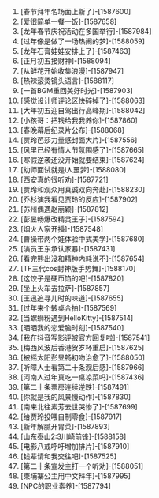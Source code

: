 
1. [春节拜年名场面上新了]-[1587600]
1. [爱很简单一餐一饭]-[1587658]
1. [龙年春节庆祝活动在多国举行]-[1587984]
1. [过年像是做了一场热闹的梦]-[1588059]
1. [龙年石膏娃娃安排上了]-[1587463]
1. [正月初五接财神]-[1588094]
1. [从鲜花开始收集浪漫]-[1587947]
1. [热辣滚烫镜头语言]-[1588117]
1. [一首BGM重回美好时光]-[1587903]
1. [感觉设计师评论区快碎掉了]-[1588063]
1. [大年初五迎自驾出行高峰期]-[1588042]
1. [小孩哥：把钱给我我养你]-[1587860]
1. [春晚幕后纪录片公布]-[1588068]
1. [贾玲芭莎力量感封面大片]-[1587556]
1. [风里已经有情人节氛围感了]-[1587665]
1. [寒假逆袭还没开始就要结束]-[1587624]
1. [幼师面试就是i人噩梦]-[1588080]
1. [西安真的很听劝]-[1587721]
1. [贾玲和观众用真诚双向奔赴]-[1588230]
1. [乔杉演我看见贾玲的反应]-[1587902]
1. [苏州偶遇赵丽颖]-[1587812]
1. [彭昱畅爆改精灵王子]-[1587594]
1. [烟火人家开播]-[1587548]
1. [曹操带两个娃体验中式美学]-[1587680]
1. [演员王东承认家暴]-[1587431]
1. [看完熊出没和精神内耗说不]-[1587654]
1. [TF三代cos封神版手势舞]-[1588170]
1. [这饺子是硬币馅的吧]-[1587820]
1. [坐上火车去拉萨]-[1587857]
1. [王迅追寻儿时的味道]-[1587655]
1. [过年来个转桌合拍]-[1587569]
1. [当螺蛳粉遇到HelloKitty]-[1587514]
1. [晒晒我的恋爱脑时刻]-[1587540]
1. [我在抖音写影评被官方回复啦]-[1587541]
1. [梅西风波后香港贺岁杯重启]-[1587625]
1. [被摇太阳彭昱畅初吻治愈了]-[1588050]
1. [听障人士看第二十条观后感]-[1587966]
1. [河南人过年真吃一桌凉菜吗]-[1587436]
1. [第二十条票房连续逆跌]-[1587491]
1. [你就是我的风景慢动作]-[1587830]
1. [南来北往素芳去世哭惨了]-[1587699]
1. [给贾玲投喂自制零食]-[1587917]
1. [新年解腻开胃菜]-[1587893]
1. [山东泰山2:3川崎前锋]-[1588158]
1. [电影八戒呼吁增加排片]-[1587910]
1. [钱辈请和我交往吧]-[1587525]
1. [第二十条宣发主打一个听劝]-[1588051]
1. [柬埔寨公主用中文拜年]-[1587995]
1. [NPC的职业素养]-[1587794]
